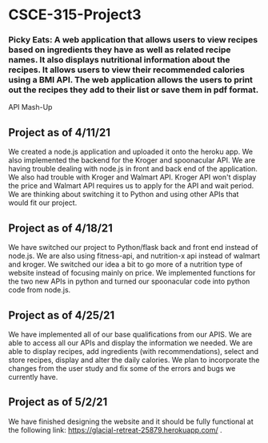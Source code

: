 # CSCE-315-Project3
### Picky Eats: A web application that allows users to view recipes based on ingredients they have as well as related recipe names. It also displays nutritional information about the recipes. It allows users to view their recommended calories using a BMI API. The web application allows the users to print out the recipes they add to their list or save them in pdf format. 

API Mash-Up
## Project as of 4/11/21
We created a node.js application and uploaded it onto the heroku app. We also implemented the backend for the Kroger and spoonacular API. We are having trouble dealing with node.js in front and back end of the application. We also had trouble with Kroger and Walmart API. Kroger API won't display the price and Walmart API requires us to apply for the API and wait period. We are thinking about switching it to Python and using other APIs that would fit our project.

## Project as of 4/18/21
We have switched our project to Python/flask back and front end instead of node.js. We are also using fitness-api, and nutrition-x api instead of walmart and kroger. We switched our idea a bit to go more of a nutrition type of website instead of focusing mainly on price. We implemented functions for the two new APIs in python and turned our spoonacular code into python code from node.js.


## Project as of 4/25/21
We have implemented all of our base qualifications from our APIS. We are able to access all our APIs and display the information we needed. We are able to display recipes, add ingredients (with recommendations), select and store recipes, display and alter the daily calories. We plan to incorporate the changes from the user study and fix some of the errors and bugs we currently have.

## Project as of 5/2/21
We have finished designing the website and it should be fully functional at the following link: https://glacial-retreat-25879.herokuapp.com/ . 
